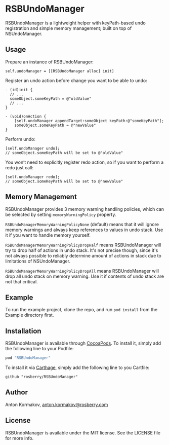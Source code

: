 # RSBUndoManager

RSBUndoManager is a lightweight helper with keyPath-based undo registration and simple memory management; built on top of NSUndoManager.

## Usage

Prepare an instance of RSBUndoManager:
```objc
self.undoManager = [[RSBUndoManager alloc] init]
```

Register an undo action before change you want to be able to undo:
```objc
- (id)init {
  // ...
  someObject.someKeyPath = @"oldValue"
  // ...
}

- (void)onAction {
    [self.undoManager appendTarget:someObject keyPath:@"someKeyPath"];
    someObject.someKeyPath = @"newValue"    
}
```

Perform undo:
```objc
[self.undoManager undo];
// someObject.someKeyPath will be set to @"oldValue"
```

You won’t need to explicitly register redo action, so if you want to perform a redo just call:
```objc
[self.undoManager redo];
// someObject.someKeyPath will be set to @"newValue"
```

## Memory Management

RSBUndoManager provides 3 memory warning handling policies, which can be selected by setting `memoryWarningPolicy` property.

`RSBUndoManagerMemoryWarningPolicyNone` (default) means that it will ignore memory warnings and always keep references to values in undo stack. Use it if you want to handle memory yourself.

`RSBUndoManagerMemoryWarningPolicyDropHalf` means RSBUndoManager will try to drop half of actions in undo stack. It's not precise though, since it's not always possible to reliably determine amount of actions in stack due to limitations of NSUndoManager.

`RSBUndoManagerMemoryWarningPolicyDropAll` means RSBUndoManager will drop all undo stack on memory warning. Use it if contents of undo stack are not that critical.

## Example

To run the example project, clone the repo, and run `pod install` from the Example directory first.

## Installation

RSBUndoManager is available through [CocoaPods](http://cocoapods.org). To install
it, simply add the following line to your Podfile:

```ruby
pod "RSBUndoManager"
```

To install it via [Carthage](https://github.com/Carthage/Carthage), simply add the following line to you Cartfile:

```
github "rosberry/RSBUndoManager"
```

## Author

Anton Kormakov, anton.kormakov@rosberry.com

## License

RSBUndoManager is available under the MIT license. See the LICENSE file for more info.
